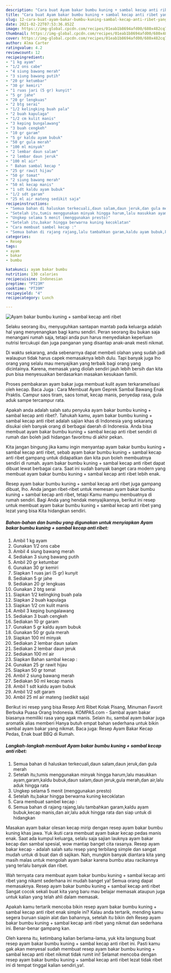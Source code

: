 ```yaml
---
description: "Cara buat Ayam bakar bumbu kuning + sambal kecap anti ribet yang nikmat Untuk Jualan"
title: "Cara buat Ayam bakar bumbu kuning + sambal kecap anti ribet yang nikmat Untuk Jualan"
slug: 12-cara-buat-ayam-bakar-bumbu-kuning-sambal-kecap-anti-ribet-yang-nikmat-untuk-jualan
date: 2021-02-22T07:53:36.852Z
image: https://img-global.cpcdn.com/recipes/01eab1b8694afd00/680x482cq70/ayam-bakar-bumbu-kuning-sambal-kecap-anti-ribet-foto-resep-utama.jpg
thumbnail: https://img-global.cpcdn.com/recipes/01eab1b8694afd00/680x482cq70/ayam-bakar-bumbu-kuning-sambal-kecap-anti-ribet-foto-resep-utama.jpg
cover: https://img-global.cpcdn.com/recipes/01eab1b8694afd00/680x482cq70/ayam-bakar-bumbu-kuning-sambal-kecap-anti-ribet-foto-resep-utama.jpg
author: Alma Carter
ratingvalue: 4.2
reviewcount: 12
recipeingredient:
- "1 kg ayam"
- "1/2 ons cabe"
- "4 siung bawang merah"
- "3 siung bawang putih"
- "20 gr ketumbar"
- "30 gr kemiri"
- "1 ruas jari (5 gr) kunyit"
- "5 gr jahe"
- "20 gr lengkuas"
- "2 btg serai"
- "1/2 kelingking buah pala"
- "2 buah kapulaga"
- "1/2 cm kulit manis"
- "3 keping bungalawang"
- "3 buah cengkeh"
- "10 gr garam"
- "5 gr kaldu ayam bubuk"
- "50 gr gula merah"
- "100 ml minyak"
- "2 lembar daun salam"
- "2 lembar daun jeruk"
- "100 ml air"
- " Bahan sambal kecap "
- "25 gr rawit hijau"
- "50 gr tomat"
- "2 siung bawang merah"
- "50 ml kecap manis"
- "1 sdt kaldu ayam bubuk"
- "1/2 sdt garam"
- "25 ml air mateng sedikit saja"
recipeinstructions:
- "Semua bahan di haluskan terkecuali,daun salam,daun jeruk,dan gula merah"
- "Setelah itu,tumis menggunakan minyak hingga harum,lalu masukkan ayam,garam,kaldu bubuk,daun salam,daun jeruk,gula merah,dan air,lalu aduk hingga rata"
- "Ungkep selama 5 menit (menggunakan presto)"
- "Setelah itu,bakar hingga berwarna kuning kecoklatan"
- "Cara membuat sambel kecap :"
- "Semua bahan di rajang rajang,lalu tambahkan garam,kaldu ayam bubuk,kecap manis,dan air,lalu aduk hingga rata dan siap untuk di hidangkan"
categories:
- Resep
tags:
- ayam
- bakar
- bumbu

katakunci: ayam bakar bumbu 
nutrition: 130 calories
recipecuisine: Indonesian
preptime: "PT23M"
cooktime: "PT39M"
recipeyield: "4"
recipecategory: Lunch

---
```



![Ayam bakar bumbu kuning + sambal kecap anti ribet](https://img-global.cpcdn.com/recipes/01eab1b8694afd00/680x482cq70/ayam-bakar-bumbu-kuning-sambal-kecap-anti-ribet-foto-resep-utama.jpg)

Selaku seorang ibu, menyuguhkan santapan mantab pada keluarga adalah hal yang menyenangkan bagi kamu sendiri. Peran seorang ibu bukan saja menangani rumah saja, tetapi anda pun harus menyediakan keperluan nutrisi tercukupi dan juga panganan yang disantap anak-anak mesti nikmat.

Di waktu  sekarang, anda sebenarnya dapat membeli olahan yang sudah jadi walaupun tidak harus capek memasaknya lebih dulu. Tapi banyak juga lho orang yang selalu mau menyajikan yang terbaik bagi orang yang dicintainya. Karena, memasak yang diolah sendiri jauh lebih bersih dan kita pun bisa menyesuaikan berdasarkan masakan kesukaan famili. 

Proses pembakaran ayam bakar juga membuat kulit ayam terkaramelisasi oleh kecap. Baca Juga : Cara Membuat Ayam Geprek Sambal Bawang Enak Praktis. Campur saos tiram, saos tomat, kecap manis, penyedap rasa, gula aduk sampe tercampur rata.

Apakah anda adalah salah satu penyuka ayam bakar bumbu kuning + sambal kecap anti ribet?. Tahukah kamu, ayam bakar bumbu kuning + sambal kecap anti ribet adalah sajian khas di Indonesia yang sekarang disukai oleh banyak orang di berbagai daerah di Indonesia. Anda bisa membuat ayam bakar bumbu kuning + sambal kecap anti ribet sendiri di rumah dan boleh jadi hidangan favoritmu di akhir pekan.

Kita jangan bingung jika kamu ingin menyantap ayam bakar bumbu kuning + sambal kecap anti ribet, sebab ayam bakar bumbu kuning + sambal kecap anti ribet gampang untuk didapatkan dan kita pun boleh membuatnya sendiri di rumah. ayam bakar bumbu kuning + sambal kecap anti ribet dapat dibuat lewat berbagai cara. Saat ini sudah banyak banget cara modern yang membuat ayam bakar bumbu kuning + sambal kecap anti ribet lebih enak.

Resep ayam bakar bumbu kuning + sambal kecap anti ribet juga gampang dibuat, lho. Anda jangan ribet-ribet untuk memesan ayam bakar bumbu kuning + sambal kecap anti ribet, tetapi Kamu mampu membuatnya di rumah sendiri. Bagi Anda yang hendak menyajikannya, berikut ini resep untuk membuat ayam bakar bumbu kuning + sambal kecap anti ribet yang lezat yang bisa Kita hidangkan sendiri.

<!--inarticleads1-->

##### Bahan-bahan dan bumbu yang digunakan untuk menyiapkan Ayam bakar bumbu kuning + sambal kecap anti ribet:

1. Ambil 1 kg ayam
1. Gunakan 1/2 ons cabe
1. Ambil 4 siung bawang merah
1. Sediakan 3 siung bawang putih
1. Ambil 20 gr ketumbar
1. Gunakan 30 gr kemiri
1. Siapkan 1 ruas jari (5 gr) kunyit
1. Sediakan 5 gr jahe
1. Sediakan 20 gr lengkuas
1. Gunakan 2 btg serai
1. Siapkan 1/2 kelingking buah pala
1. Siapkan 2 buah kapulaga
1. Siapkan 1/2 cm kulit manis
1. Ambil 3 keping bungalawang
1. Sediakan 3 buah cengkeh
1. Sediakan 10 gr garam
1. Gunakan 5 gr kaldu ayam bubuk
1. Gunakan 50 gr gula merah
1. Siapkan 100 ml minyak
1. Sediakan 2 lembar daun salam
1. Sediakan 2 lembar daun jeruk
1. Sediakan 100 ml air
1. Siapkan  Bahan sambal kecap :
1. Gunakan 25 gr rawit hijau
1. Siapkan 50 gr tomat
1. Ambil 2 siung bawang merah
1. Sediakan 50 ml kecap manis
1. Ambil 1 sdt kaldu ayam bubuk
1. Ambil 1/2 sdt garam
1. Ambil 25 ml air mateng (sedikit saja)


Berikut ini resep yang bisa Resep Anti Ribet Kolak Pisang, Minuman Favorit Berbuka Puasa Orang Indonesia. KOMPAS.com - Sambal ayam bakar biasanya memiliki rasa yang agak manis. Selain itu, sambal ayam bakar juga aromatik alias memberi Hanya butuh empat bahan sederhana untuk bikin sambal ayam bakar yang nikmat. Baca juga: Resep Ayam Bakar Kecap Pedas, Enak buat BBQ di Rumah. 

<!--inarticleads2-->

##### Langkah-langkah membuat Ayam bakar bumbu kuning + sambal kecap anti ribet:

1. Semua bahan di haluskan terkecuali,daun salam,daun jeruk,dan gula merah
1. Setelah itu,tumis menggunakan minyak hingga harum,lalu masukkan ayam,garam,kaldu bubuk,daun salam,daun jeruk,gula merah,dan air,lalu aduk hingga rata
1. Ungkep selama 5 menit (menggunakan presto)
1. Setelah itu,bakar hingga berwarna kuning kecoklatan
1. Cara membuat sambel kecap :
1. Semua bahan di rajang rajang,lalu tambahkan garam,kaldu ayam bubuk,kecap manis,dan air,lalu aduk hingga rata dan siap untuk di hidangkan


Masakan ayam bakar olesan kecap mirip dengan resep ayam bakar bumbu kuning khas jawa. Yuk ikuti cara membuat ayam bakar kecap pedas manis enak. Saat ada kumpul keluarga, selalu saja sajian lauknya ayam bakar kecap dan sambal spesial, wow mantap banget cita rasanya. Resep ayam bakar kecap - adalah salah satu resep yang terbilang simple dan sangat mudah untuk di buat dan di sajikan. Nah, mungkin banyak diantara kita yang masih malas untuk mengolah ayam bakar karena bumbu atau racikannya yang terlalu banyak dan ribet. 

Wah ternyata cara membuat ayam bakar bumbu kuning + sambal kecap anti ribet yang nikamt sederhana ini mudah banget ya! Semua orang dapat memasaknya. Resep ayam bakar bumbu kuning + sambal kecap anti ribet Sangat cocok sekali buat kita yang baru mau belajar memasak ataupun juga untuk kalian yang telah ahli dalam memasak.

Apakah kamu tertarik mencoba bikin resep ayam bakar bumbu kuning + sambal kecap anti ribet enak simple ini? Kalau anda tertarik, mending kamu segera buruan siapin alat dan bahannya, setelah itu bikin deh Resep ayam bakar bumbu kuning + sambal kecap anti ribet yang nikmat dan sederhana ini. Benar-benar gampang kan. 

Oleh karena itu, ketimbang kalian berlama-lama, yuk kita langsung buat resep ayam bakar bumbu kuning + sambal kecap anti ribet ini. Pasti kamu gak akan menyesal sudah membuat resep ayam bakar bumbu kuning + sambal kecap anti ribet nikmat tidak rumit ini! Selamat mencoba dengan resep ayam bakar bumbu kuning + sambal kecap anti ribet lezat tidak ribet ini di tempat tinggal kalian sendiri,ya!.

